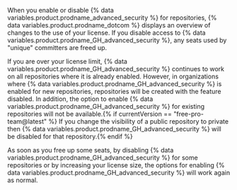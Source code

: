 When you enable or disable {% data variables.product.prodname_advanced_security %} for repositories, {% data variables.product.prodname_dotcom %} displays an overview of changes to the use of your license. If you disable access to {% data variables.product.prodname_GH_advanced_security %}, any seats used by "unique" committers are freed up.

If you are over your license limit, {% data variables.product.prodname_GH_advanced_security %} continues to work on all repositories where it is already enabled. However, in organizations where {% data variables.product.prodname_GH_advanced_security %} is enabled for new repositories, repositories will be created with the feature disabled. In addition, the option to enable {% data variables.product.prodname_GH_advanced_security %} for existing repositories will not be available.{% if currentVersion == "free-pro-team@latest" %} If you change the visibility of a public repository to private then {% data variables.product.prodname_GH_advanced_security %} will be disabled for that repository.{% endif %}

As soon as you free up some seats, by disabling {% data variables.product.prodname_GH_advanced_security %} for some repositories or by increasing your license size, the options for enabling {% data variables.product.prodname_GH_advanced_security %} will work again as normal.
